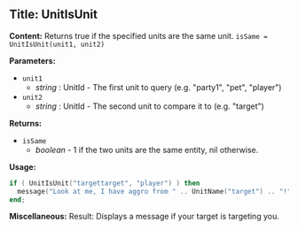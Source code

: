 ## Title: UnitIsUnit

**Content:**
Returns true if the specified units are the same unit.
`isSame = UnitIsUnit(unit1, unit2)`

**Parameters:**
- `unit1`
  - *string* : UnitId - The first unit to query (e.g. "party1", "pet", "player")
- `unit2`
  - *string* : UnitId - The second unit to compare it to (e.g. "target")

**Returns:**
- `isSame`
  - *boolean* - 1 if the two units are the same entity, nil otherwise.

**Usage:**
```lua
if ( UnitIsUnit("targettarget", "player") ) then
  message("Look at me, I have aggro from " .. UnitName("target") .. "!");
end;
```

**Miscellaneous:**
Result:
Displays a message if your target is targeting you.
